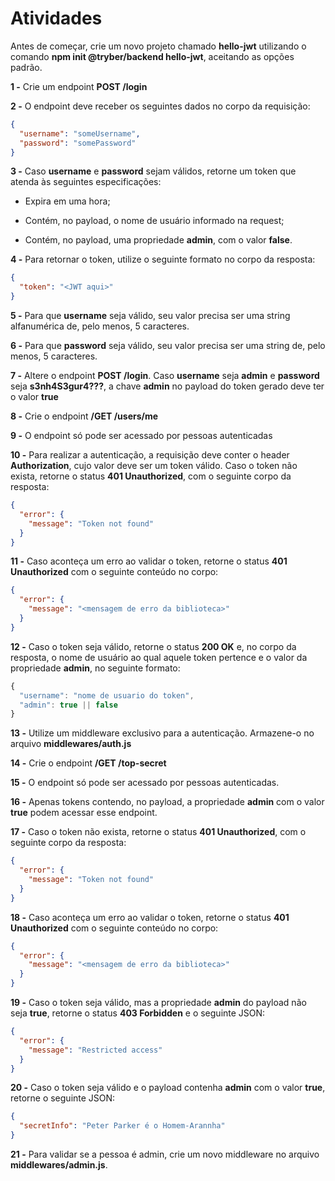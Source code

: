# Atividades

Antes de começar, crie um novo projeto chamado **hello-jwt** utilizando o comando **npm init @tryber/backend hello-jwt**, aceitando as opções padrão.

**1 -** Crie um endpoint **POST /login**

**2 -** O endpoint deve receber os seguintes dados no corpo da requisição:

```json
{
  "username": "someUsername",
  "password": "somePassword"
}
```

**3 -** Caso **username** e **password** sejam válidos, retorne um token que atenda às seguintes especificações:

* Expira em uma hora;

* Contém, no payload, o nome de usuário informado na request;

* Contém, no payload, uma propriedade **admin**, com o valor **false**.

**4 -** Para retornar o token, utilize o seguinte formato no corpo da resposta:

```json
{
  "token": "<JWT aqui>"
}
```

**5 -** Para que **username** seja válido, seu valor precisa ser uma string alfanumérica de, pelo menos, 5 caracteres.

**6 -** Para que **password** seja válido, seu valor precisa ser uma string de, pelo menos, 5 caracteres.

**7 -** Altere o endpoint **POST /login**. Caso **username** seja **admin** e **password** seja **s3nh4S3gur4???**, a chave **admin** no payload do token gerado deve ter o valor **true**

**8 -** Crie o endpoint **/GET /users/me**

**9 -** O endpoint só pode ser acessado por pessoas autenticadas

**10 -** Para realizar a autenticação, a requisição deve conter o header **Authorization**, cujo valor deve ser um token válido. Caso o token não exista, retorne o status **401 Unauthorized**, com o seguinte corpo da resposta:

```json
{
  "error": {
    "message": "Token not found"
  }
}
```

**11 -** Caso aconteça um erro ao validar o token, retorne o status **401 Unauthorized** com o seguinte conteúdo no corpo:

```json
{
  "error": {
    "message": "<mensagem de erro da biblioteca>"
  }
}
```

**12 -** Caso o token seja válido, retorne o status **200 OK** e, no corpo da resposta, o nome de usuário ao qual aquele token pertence e o valor da propriedade **admin**, no seguinte formato:

```javascript
{
  "username": "nome de usuario do token",
  "admin": true || false
}
```

**13 -** Utilize um middleware exclusivo para a autenticação. Armazene-o no arquivo **middlewares/auth.js**

**14 -** Crie o endpoint **/GET /top-secret**

**15 -** O endpoint só pode ser acessado por pessoas autenticadas.

**16 -** Apenas tokens contendo, no payload, a propriedade **admin** com o valor **true** podem acessar esse endpoint.

**17 -** Caso o token não exista, retorne o status **401 Unauthorized**, com o seguinte corpo da resposta:

```json
{
  "error": {
    "message": "Token not found"
  }
}
```

**18 -** Caso aconteça um erro ao validar o token, retorne o status **401 Unauthorized** com o seguinte conteúdo no corpo:

```json
{
  "error": {
    "message": "<mensagem de erro da biblioteca>"
  }
}
```

**19 -** Caso o token seja válido, mas a propriedade **admin** do payload não seja **true**, retorne o status **403 Forbidden** e o seguinte JSON:

```json
{
  "error": {
    "message": "Restricted access"
  }
}
```

**20 -** Caso o token seja válido e o payload contenha **admin** com o valor **true**, retorne o seguinte JSON:

```json
{
  "secretInfo": "Peter Parker é o Homem-Arannha"
}
```

**21 -** Para validar se a pessoa é admin, crie um novo middleware no arquivo **middlewares/admin.js**.
